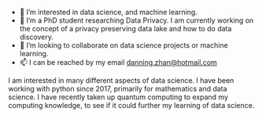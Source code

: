 - 👀 I’m interested in data science, and machine learning.
- 🌱 I’m a PhD student researching Data Privacy. I am currently working on the concept of a privacy preserving data lake and how to do data discovery.
- 💞️ I’m looking to collaborate on data science projects or machine learning. 
- 📫 I can be reached by my email danning.zhan@hotmail.com

I am interested in many different aspects of data science. I have been working with python since 2017, primarily for mathematics and data science.
I have recently taken up quantum computing to expand my computing knowledge, to see if it could further my learning of data science. 

<!---
timmy1691/timmy1691 is a ✨ special ✨ repository because its `README.md` (this file) appears on your GitHub profile.
You can click the Preview link to take a look at your changes.
--->
